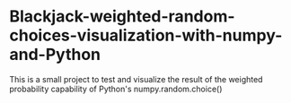 # Blackjack-weighted-random-choices-visualization-with-numpy-and-Python
This is a small project to test and visualize the result of the weighted probability capability of Python's numpy.random.choice()
